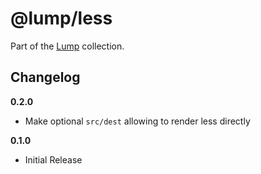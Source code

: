 # @lump/less

Part of the [Lump](https://github.com/miljan-aleksic/lump) collection.

## Changelog

**0.2.0**

 - Make optional `src/dest` allowing to render less directly

**0.1.0**

 - Initial Release